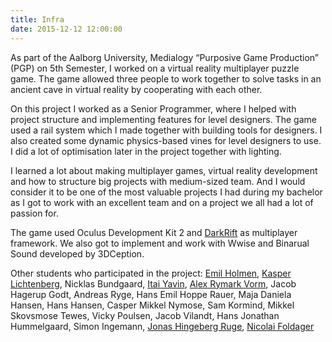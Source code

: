 ```yaml
---
title: Infra
date: 2015-12-12 12:00:00
---
```


As part of the Aalborg University, Medialogy “Purposive Game Production” (PGP) on 5th Semester, I worked on a virtual reality multiplayer puzzle game.
The game allowed three people to work together to solve tasks in an ancient cave in virtual reality by cooperating with each other.

On this project I worked as a Senior Programmer, where I helped with project structure and implementing features for level designers.
The game used a rail system which I made together with building tools for designers.
I also created some dynamic physics-based vines for level designers to use.
I did a lot of optimisation later in the project together with lighting. 

I learned a lot about making multiplayer games, virtual reality development and how to structure big projects with medium-sized team.
And I would consider it to be one of the most valuable projects I had during my bachelor as I got to work with an excellent team and on a project we all had a lot of passion for.

The game used Oculus Development Kit 2 and [DarkRift](https://darkriftnetworking.com/) as multiplayer framework. We also got to implement and work with Wwise and Binarual Sound developed by 3DCeption.

Other students who participated in the project:
[Emil Holmen](http://emilholmen.com), [Kasper Lichtenberg](http://kasperhdl.dk/), Nicklas Bundgaard, [Itai Yavin](http://iyavin.one/), [Alex Rymark Vorm](https://soundcloud.com/alex-vorm), Jacob Hagerup Godt, Andreas Ryge, Hans Emil Hoppe Rauer, Maja Daniela Hansen, Hans Hansen, Casper Mikkel Nymose, Sam Kormind, Mikkel Skovsmose Tewes, Vicky Poulsen, Jacob Vilandt, Hans Jonathan Hummelgaard, Simon Ingemann, [Jonas Hingeberg Ruge](http://www.jovh.dk/), [Nicolai Foldager](https://www.nicfol.com/)